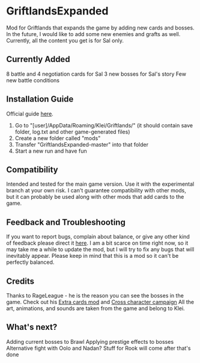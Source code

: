 # GriftlandsExpanded

Mod for Griftlands that expands the game by adding new cards and bosses. In the future, I would like to add some new enemies and grafts as well.
Currently, all the content you get is for Sal only.

## Currently Added

8 battle and 4 negotiation cards for Sal
3 new bosses for Sal's story
Few new battle conditions

## Installation Guide

Official guide [here](https://forums.kleientertainment.com/forums/topic/116914-early-mod-support/).

1. Go to "[user]/AppData/Roaming/Klei/Griftlands/" (it should contain save folder, log.txt and other game-generated files)
2. Create a new folder called "mods"
3. Transfer "GriftlandsExpanded-master" into that folder
4. Start a new run and have fun

## Compatibility

Intended and tested for the main game version. Use it with the experimental branch at your own risk.
I can't guarantee compatibility with other mods, but it can probably be used along with other mods that add cards to the game.

## Feedback and Troubleshooting

If you want to report bugs, complain about balance, or give any other kind of feedback please direct it [here](______).
I am a bit scarce on time right now, so it may take me a while to update the mod, but I will try to fix any bugs that will inevitably appear.
Please keep in mind that this is a mod so it can't be perfectly balanced.

## Credits

Thanks to RageLeague - he is the reason you can see the bosses in the game.
Check out his [Extra cards mod](https://github.com/RageLeague/GriftlandsExtraCardMod) and [Cross character campaign](https://github.com/RageLeague/CrossCharacterCampaign)
All the art, animations, and sounds are taken from the game and belong to Klei.

## What's next?

Adding current bosses to Brawl
Applying prestige effects to bosses
Alternative fight with Oolo and Nadan?
Stuff for Rook will come after that's done